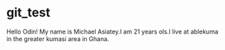 # git_test
Hello Odin!
My name is Michael Asiatey.I am 21 years ols.I live at ablekuma in the greater kumasi area in Ghana.